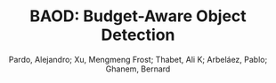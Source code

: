 ---
paperId: 22
author: Pardo, Alejandro; Xu, Mengmeng Frost; Thabet, Ali K; Arbeláez, Pablo; Ghanem, Bernard
title: "BAOD: Budget-Aware Object Detection"
pdf: --
poster: --
alt: --
type: --
category: Full Paper
link: --
conference: cvpr
year: 2021
tags: cvpr-2021
---